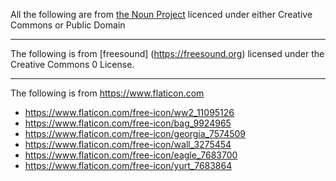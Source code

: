 All the following are from [the Noun Project](https://thenounproject.com) licenced under either Creative Commons or Public Domain
***

The following is from [freesound] (https://freesound.org) licensed under the Creative Commons 0 License. 
***

The following is from https://www.flaticon.com
* https://www.flaticon.com/free-icon/ww2_11095126
* https://www.flaticon.com/free-icon/bag_9924965
* https://www.flaticon.com/free-icon/georgia_7574509
* https://www.flaticon.com/free-icon/wall_3275454
* https://www.flaticon.com/free-icon/eagle_7683700
* https://www.flaticon.com/free-icon/yurt_7683864